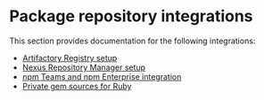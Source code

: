# Package repository integrations

This section provides documentation for the following integrations:

* [Artifactory Registry setup](artifactory-package-repository-connection-setup/)
* [Nexus Repository Manager setup](nexus-repository-manager-connection-setup/)
* [npm Teams and npm Enterprise integration](npm-teams-and-npm-enterprise-integration.md)
* [Private gem sources for Ruby](private-gem-sources-for-ruby-configuration.md)
